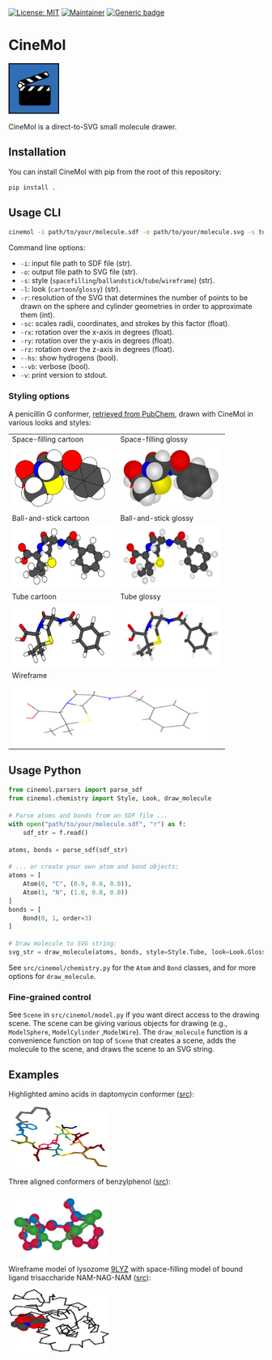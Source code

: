 [![License: MIT](https://img.shields.io/badge/License-MIT-yellow.svg)](./LICENSE)
[![Maintainer](https://img.shields.io/badge/Maintainer-davidmeijer-blue)](https://github.com/davidmeijer)
[![Generic badge](https://img.shields.io/badge/Version-alpha-green.svg)](https://shields.io/)

# CineMol

<img src="./logo.png" alt="logo" width="100">

CineMol is a direct-to-SVG small molecule drawer. 

## Installation

You can install CineMol with pip from the root of this repository:

```bash
pip install .
```

## Usage CLI

```bash
cinemol -i path/to/your/molecule.sdf -o path/to/your/molecule.svg -s tube -l glossy -r 100 -sc 10.0 --hs
```

Command line options:

* `-i`: input file path to SDF file (str).
* `-o`: output file path to SVG file (str).
* `-s`: style (`spacefilling`/`ballandstick`/`tube`/`wireframe`) (str).
* `-l`: look (`cartoon`/`glossy`) (str).
* `-r`: resolution of the SVG that determines the number of points to be drawn on the sphere and cylinder geometries in order to approximate them (int).
* `-sc`: scales radii, coordinates, and strokes by this factor (float).
* `-rx`: rotation over the x-axis in degrees (float).
* `-ry`: rotation over the y-axis in degrees (float).
* `-rz`: rotation over the z-axis in degrees (float).
* `--hs`: show hydrogens (bool).
* `--vb`: verbose (bool).
* `-v`: print version to stdout.

### Styling options

A penicillin G conformer, [retrieved from PubChem](https://pubchem.ncbi.nlm.nih.gov/compound/Penicillin-G), drawn with CineMol in various looks and styles:

<table>
  <tr>
    <td>Space-filling cartoon</td>
    <td>Space-filling glossy</td>
  </tr>
  <tr>
    <td><img src="svgs/cartoon_spacefilling.svg" width=200 height=125></td>
    <td><img src="svgs/glossy_spacefilling.svg" width=200 height=125></td>
  </tr>
  <tr>
    <td>Ball-and-stick cartoon</td>
    <td>Ball-and-stick glossy</td>
  </tr>
  <tr>
    <td><img src="svgs/cartoon_ballandstick.svg" width=200 height=125></td>
    <td><img src="svgs/glossy_ballandstick.svg" width=200 height=125></td>
  </tr>
  <tr>
    <td>Tube cartoon</td>
    <td>Tube glossy</td>
  </tr>
  <tr>
    <td><img src="svgs/cartoon_tube.svg" width=200 height=125></td>
    <td><img src="svgs/glossy_tube.svg" width=200 height=125></td>
  </tr>
  <tr>
    <td colspan="2">Wireframe</td>
  </tr>
  <tr>
    <td colspan="2"><img src="svgs/wireframe.svg" width=400 height=125></td>
  </tr>
 </table>

## Usage Python

```python
from cinemol.parsers import parse_sdf 
from cinemol.chemistry import Style, Look, draw_molecule

# Parse atoms and bonds from an SDF file ...
with open("path/to/your/molecule.sdf", "r") as f:
    sdf_str = f.read()

atoms, bonds = parse_sdf(sdf_str)

# ... or create your own atom and bond objects:
atoms = [
    Atom(0, "C", (0.0, 0.0, 0.0)), 
    Atom(1, "N", (1.0, 0.0, 0.0))
]
bonds = [
    Bond(0, 1, order=3)
]

# Draw molecule to SVG string:
svg_str = draw_molecule(atoms, bonds, style=Style.Tube, look=Look.Glossy, resolution=100, scale=10.0)
```

See `src/cinemol/chemistry.py` for the `Atom` and `Bond` classes, and for more options for `draw_molecule`.

### Fine-grained control

See `Scene` in `src/cinemol/model.py` if you want direct access to the drawing scene. The scene can be giving various objects for drawing (e.g., `ModelSphere`, `ModelCylinder` ,`ModelWire`). The `draw_molecule` function is a convenience function on top of `Scene` that creates a scene, adds the molecule to the scene, and draws the scene to an SVG string. 

## Examples

Highlighted amino acids in daptomycin conformer ([src](./figures/figure3a.py)):

<img src="svgs/daptomycin.svg" width=200 height=125>

Three aligned conformers of benzylphenol ([src](/figures/figure3b.py)):

<img src="svgs/conformers.svg" width=200 height=125>

Wireframe model of lysozome [9LYZ](https://www.rcsb.org/structure/9lyz) with space-filling model of bound ligand trisaccharide NAM-NAG-NAM ([src](figures/figure3c.py)):

<img src="svgs/protein_with_ligand.svg" width=200 height=125>